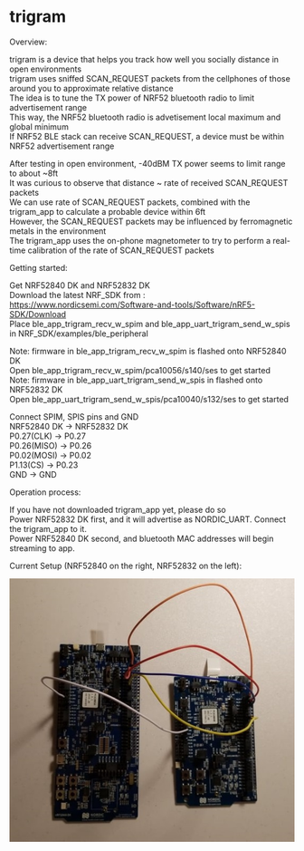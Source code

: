 # trigram

Overview:

trigram is a device that helps you track how well you socially distance in open environments   
trigram uses sniffed SCAN_REQUEST packets from the cellphones of those around you to approximate relative distance  
The idea is to tune the TX power of NRF52 bluetooth radio to limit advertisement range  
This way, the NRF52 bluetooth radio is advetisement local maximum and global minimum  
If NRF52 BLE stack can receive SCAN_REQUEST, a device must be within NRF52 advertisement range  

After testing in open environment, -40dBM TX power seems to limit range to about ~8ft  
It was curious to observe that distance ~ rate of received SCAN_REQUEST packets  
We can use rate of SCAN_REQUEST packets, combined with the trigram_app to calculate a probable device within 6ft  
However, the SCAN_REQUEST packets may be influenced by ferromagnetic metals in the environment  
The trigram_app uses the on-phone magnetometer to try to perform a real-time calibration of the rate of SCAN_REQUEST packets    

Getting started:  

Get NRF52840 DK and NRF52832 DK  
Download the latest NRF_SDK from : https://www.nordicsemi.com/Software-and-tools/Software/nRF5-SDK/Download  
Place ble_app_trigram_recv_w_spim and ble_app_uart_trigram_send_w_spis in NRF_SDK/examples/ble_peripheral  

Note: firmware in ble_app_trigram_recv_w_spim is flashed onto NRF52840 DK  
Open ble_app_trigram_recv_w_spim/pca10056/s140/ses to get started  
Note: firmware in ble_app_uart_trigram_send_w_spis in flashed onto NRF52832 DK  
Open ble_app_uart_trigram_send_w_spis/pca10040/s132/ses to get started  

Connect SPIM, SPIS pins and GND  
NRF52840 DK         ->          NRF52832 DK   
P0.27(CLK)          ->          P0.27  
P0.26(MISO)         ->          P0.26  
P0.02(MOSI)         ->          P0.02  
P1.13(CS)           ->          P0.23  
GND                 ->          GND  

Operation process:

If you have not downloaded trigram_app yet, please do so  
Power NRF52832 DK first, and it will advertise as NORDIC_UART. Connect the trigram_app to it.  
Power NRF52840 DK second, and bluetooth MAC addresses will begin streaming to app.

Current Setup (NRF52840 on the right, NRF52832 on the left):  

![NRF52840 on left, NRF52832 on right](https://github.com/daxlar/trigram/blob/master/pictures/nrf52840_nrf52832.jpg)  

